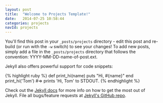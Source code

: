 ```yaml
---
layout: post
title:  "Welcome to Projects Template!"
date:   2014-07-25 10:58:44
categories: projects
navId: projects
---
```


You'll find this post in your `_posts/projects` directory - edit this post and re-build (or run with the `-w` switch) to see your changes!
To add new posts, simply add a file in the `_posts/projects` directory that follows the convention: YYYY-MM-DD-name-of-post.ext.

Jekyll also offers powerful support for code snippets:

{% highlight ruby %}
def print_hi(name)
  puts "Hi, #{name}"
end
print_hi('Tom')
#=> prints 'Hi, Tom' to STDOUT.
{% endhighlight %}

Check out the [Jekyll docs][jekyll] for more info on how to get the most out of Jekyll. File all bugs/feature requests at [Jekyll's GitHub repo][jekyll-gh].

[jekyll-gh]: https://github.com/jekyll/jekyll
[jekyll]:    http://jekyllrb.com
